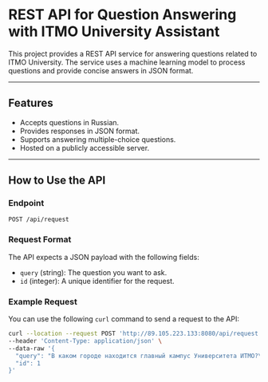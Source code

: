 # REST API for Question Answering with ITMO University Assistant

This project provides a REST API service for answering questions related to ITMO University. The service uses a machine learning model to process questions and provide concise answers in JSON format.

---

## Features
- Accepts questions in Russian.
- Provides responses in JSON format.
- Supports answering multiple-choice questions.
- Hosted on a publicly accessible server.

---

## How to Use the API

### Endpoint
`POST /api/request`

### Request Format
The API expects a JSON payload with the following fields:
- `query` (string): The question you want to ask.
- `id` (integer): A unique identifier for the request.

### Example Request
You can use the following `curl` command to send a request to the API:

```bash
curl --location --request POST 'http://89.105.223.133:8080/api/request' \
--header 'Content-Type: application/json' \
--data-raw '{
  "query": "В каком городе находится главный кампус Университета ИТМО?\n1. Москва\n2. Санкт-Петербург\n3. Екатеринбург\n4. Нижний Новгород",
  "id": 1
}'
